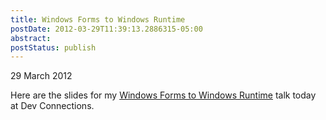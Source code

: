 ```yaml
---
title: Windows Forms to Windows Runtime
postDate: 2012-03-29T11:39:13.2886315-05:00
abstract: 
postStatus: publish
---
```

29 March 2012

Here are the slides for my [Windows Forms to Windows Runtime](http://www.lhotka.net/files/devcon/WinForms2WinRT.pdf) talk today at Dev Connections.

